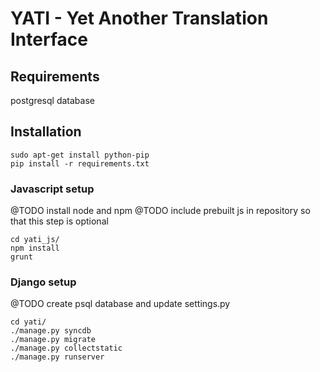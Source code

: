 # YATI - Yet Another Translation Interface

## Requirements
postgresql database

## Installation
```
sudo apt-get install python-pip
pip install -r requirements.txt
```

### Javascript setup
@TODO install node and npm
@TODO include prebuilt js in repository so that this step is optional
```
cd yati_js/  	
npm install
grunt
```
### Django setup
@TODO create psql database and update settings.py
```
cd yati/
./manage.py syncdb
./manage.py migrate
./manage.py collectstatic
./manage.py runserver
```
